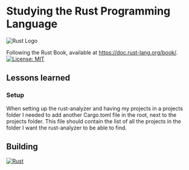 # Studying the Rust Programming Language

![Rust Logo](https://www.rust-lang.org/static/images/rust-logo-blk.svg)

Following the Rust Book, available at <https://doc.rust-lang.org/book/>.
[![License: MIT](https://img.shields.io/badge/License-MIT-green.svg)](https://opensource.org/licenses/MIT)

## Lessons learned

### Setup

When setting up the rust-analyzer and having my projects in a projects folder I needed to add another Cargo.toml file in the root, next to the projects folder. This file should contain the list of all the projects in the folder I want the rust-analyzer to be able to find.

## Building

[![Rust](https://github.com/fredrkl/rust-programming-language-studying/actions/workflows/rust.yml/badge.svg?branch=main)](https://github.com/fredrkl/rust-programming-language-studying/actions/workflows/rust.yml)
